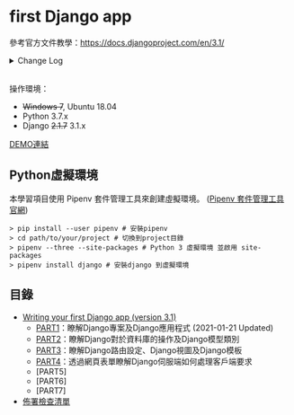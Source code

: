 # first Django app
參考官方文件教學：https://docs.djangoproject.com/en/3.1/

<details>
  <summary>Change Log</summary>
  <dl>
    <dt>2021-01-24</dt>
    <dd>新增『佈署檢查清單』。 </dd>
    <dt>2021-01-21</dt>
    <dd>更新至Django 3.1.x，以3.1版官方文件為參考。更新PART1.md，範例代碼改回PART1進度。 </dd>
  </dl>
</details>
<br>

操作環境：
- ~~Windows 7~~, Ubuntu 18.04
- Python 3.7.x
- Django ~~2.1.7~~ 3.1.x

[DEMO連結](http://shentengtu.pythonanywhere.com/polls/)

## Python虛擬環境
本學習項目使用 Pipenv 套件管理工具來創建虛擬環境。 ([Pipenv 套件管理工具 官網](https://pipenv.readthedocs.io/en/latest/))
```shell
> pip install --user pipenv # 安裝pipenv
> cd path/to/your/project # 切換到project目錄
> pipenv --three --site-packages # Python 3 虛擬環境 並啟用 site-packages
> pipenv install django # 安裝django 到虛擬環境
```

## 目錄
- [Writing your first Django app (version 3.1)](https://docs.djangoproject.com/en/3.1/intro/tutorial01/)
  - [PART1](PART1.md)：瞭解Django專案及Django應用程式 (2021-01-21 Updated)
  - [PART2](PART2.md)：瞭解Django對於資料庫的操作及Django模型類別
  - [PART3](PART3.md)：瞭解Django路由設定、Django視圖及Django模板
  - [PART4](PART4.md)：透過網頁表單瞭解Django伺服端如何處理客戶端要求
  - [PART5]
  - [PART6]
  - [PART7]
- [佈署檢查清單](others/deployment/deployment_checklist.md)